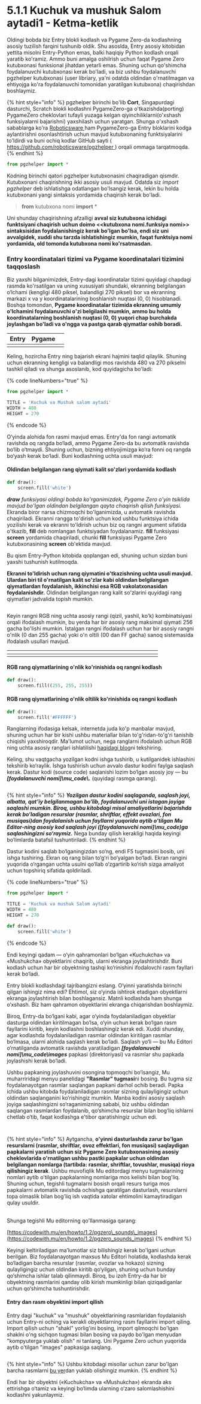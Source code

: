 # 5.1.1 Kuchuk va mushuk Salom aytadi1 - Ketma-ketlik

Oldingi bobda biz Entry blokli kodlash va Pygame Zero-da kodlashning asosiy tuzilish farqini tushunib oldik. Shu asoslda, Entry asosiy kitobidan yettita misolni Entry-Python emas, balki haqiqiy Python kodlash orqali yaratib ko'ramiz. Ammo buni amalga oshilrish uchun faqat Pygame Zero kutubxonasi funksional jihatdan yetarli emas. Shuning uchun qo'shimcha foydalanuvchi kutubxonasi kerak bo'ladi, va biz ushbu foydalanuvchi pgzhelper kutubxonasi (user libriary, ya'ni odatda oldindan o'rnatilmagan va ehtiyojga ko'ra foydalanuvchi tomonidan yaratilgan kutubxona) chaqirishdan boshlaymiz.

{% hint style="info" %}
pgzhelper birinchi bo'lib **Cort**, Singapurdagi dasturchi, Scratch blokli kodlashni PygameZero-ga o'tkazishda(porting) PygameZero cheklovlari tufayli yuzaga kelgan qiyinchiliklarni(o'xshash funksiyalarni bajarishni) yaxshilash uchun yaratgan. Shunga o'xshash sabablarga ko'ra [Roboticsware ](https://roboticsware.uz)ham PygameZero-ga Entry bloklarini kodga aylantirishni osonlashtirish uchun mavjud kutubxonaning funktsiyalarini to'ldirdi va buni ochiq kodlar GitHub sayti ( [https://github.com/roboticsware/pgzhelper ](https://github.com/roboticsware/pgzhelper)) orqali ommaga tarqatmoqda.
{% endhint %}

```python
from pgzhelper import *
```

Kodning birinchi qatori pgzhelper kutubxonasini chaqiradigan qismdir. Kutubxonani chaqirishning ikki asosiy usuli mavjud. Odatda siz _import pgzhelper_ deb ishlatishga odatlangan bo'lsangiz kerak, lekin bu holda kutubxonani yangi sintaksis yordamida chaqirish kerak bo'ladi.

> **from** kutubxona nomi **import** \*

Uni shunday chaqirishning afzalligi **avval siz kutubxona ichidagi funktsiyani chaqirish uchun doimo <\<kutubxona nomi.funksiya nomi>> sintaksisidan foydalanishingiz kerak bo'lgan bo'lsa, endi siz uni avvalgidek, xuddi shu tarzda ishlatishingiz mumkin, faqat funktsiya nomi yordamida, old tomonda kutubxona nomi ko'rsatmasdan.**

### Entry koordinatalari tizimi va Pygame koordinatalari tizimini taqqoslash

Biz yaxshi bilganimizdek, Entry-dagi koordinatalar tizimi quyidagi chapdagi rasmda ko'rsatilgan va uning xususiyati shundaki, ekranning belgilangan o‘lchami (kengligi 480 piksel, balandligi 270 piksel) bor va ekranning markazi x va y koordinatalarining boshlanish nuqtasi (0, 0) hisoblanadi. Boshqa tomondan, **Pygame koordinatalar tizimida ekranning umumiy o'lchamini foydalanuvchi o'zi belgilashi mumkin, ammo bu holda koordinatalarning boshlanish nuqtasi (0, 0) yuqori chap burchakda joylashgan bo'ladi va o'ngga va pastga qarab qiymatlar oshib boradi.**

<table><thead><tr><th align="center">Entry</th><th align="center">Pygame</th><th data-hidden></th></tr></thead><tbody><tr><td align="center"><img src="../.gitbook/assets/image (33).png" alt="" data-size="original"></td><td align="center"><img src="../.gitbook/assets/image (32).png" alt="" data-size="original"></td><td></td></tr></tbody></table>

Keling, hozircha Entry ning bajarish ekrani hajmini taqlid qilaylik. Shuning uchun ekranning kengligi va balandligi mos ravishda 480 va 270 pikselni tashkil qiladi va shunga asoslanib, kod quyidagicha bo'ladi:

{% code lineNumbers="true" %}
```python
from pgzhelper import *

TITLE = 'Kuchuk va Mushuk salom aytadi'
WIDTH = 480
HEIGHT = 270
```
{% endcode %}

O‘yinda alohida fon rasmi mavjud emas. Entry'da fon rangi avtomatik ravishda oq rangda bo‘ladi, ammo Pygame Zero-da bu avtomatik ravishda bo‘lib o‘tmaydi. Shuning uchun, bizning ehtiyojimizga ko‘ra fonni oq rangda bo‘yash kerak bo‘ladi. Buni kodlashning uchta usuli mavjud:

#### Oldindan belgilangan rang qiymati kalit so'zlari yordamida kodlash

```python
def draw():
    screen.fill('white')
```

_**draw** funksiyasi oldingi bobda ko'rganimizdek, Pygame Zero o'yin tsiklida mavjud bo'lgan oldindan belgilangan qayta chaqirish qilish funksiyasi._ Ekranda biror narsa chizmoqchi bo'lganimizda, u avtomatik ravishda chaqiriladi. Ekranni rangga to'dirish uchun kod ushbu funktsiya ichida yozilishi kerak va ekranni to'ldirish uchun biz oq rangni argument sifatida o'tkazib, **fill** deb nomlangan funktsiyadan foydalanamiz. **fill** funksiyasi **screen** yordamida chaqiriladi, chunki **fill** funksiyasi Pygame Zero kutubxonasining **screen** ob'ektida mavjud.

Bu qism Entry-Python kitobida qoplangan edi, shuning uchun sizdan buni yaxshi tushunish kutilmoqda.

**Ekranni to'ldirish uchun rang qiymatini o'tkazishning uchta usuli mavjud. Ulardan biri til o'rnatilgan kalit so'zlar kabi oldindan belgilangan qiymatlardan foydalanish, ikkinchisi esa RGB vakolatxonasidan foydalanishdir.** Oldindan belgilangan rang kalit so'zlarini quyidagi rang qiymatlari jadvalida topish mumkin.

<figure><img src="../.gitbook/assets/image (38).png" alt=""><figcaption></figcaption></figure>

Keyin rangni RGB ning uchta asosiy rangi (qizil, yashil, ko'k) kombinatsiyasi orqali ifodalash mumkin, bu yerda har bir asosiy rang maksimal qiymati 256 gacha bo'lishi mumkin. Istalgan rangni ifodalash uchun har bir asosiy rangni o'nlik (0 dan 255 gacha) yoki o'n oltili (00 dan FF gacha) sanoq sistemasida ifodalash usullari mavjud.

<table><thead><tr><th width="356"></th><th></th><th data-hidden></th></tr></thead><tbody><tr><td><img src="../.gitbook/assets/image (28).png" alt="" data-size="original"></td><td><img src="../.gitbook/assets/image (27).png" alt="" data-size="original"></td><td></td></tr></tbody></table>

#### RGB rang qiymatlarining o'nlik ko'rinishida oq rangni kodlash

```python
def draw():
    screen.fill((255, 255, 255))
```

#### RGB rang qiymatlarining o'nlik oltilik ko'rinishida oq rangni kodlash

```python
def draw():
    screen.fill('#FFFFFF')
```

Ranglarning ifodasiga kelsak, internetda juda ko'p manbalar mavjud, shuning uchun har bir kishi ushbu materiallar bilan to'g'ridan-to'g'ri tanishib chiqishi yaxshiroqdir. Ma'lumot uchun, nega ranglarni ifodalash uchun RGB ning uchta asosiy ranglari ishlatilishi [haqidagi blog](https://phominator.tistory.com/42)ni tekshiring.

Keling, shu vaqtgacha yozilgan kodni ishga tushirib, u kutilganidek ishlashini tekshirib ko‘raylik. Ishga tushirish uchun avvalo dastur kodini faylga saqlash kerak. Dastur kodi (source code) saqlanishi lozim bo‘lgan asosiy joy — bu _**\[foydalanuvchi nomi]\mu\_code**_**\\.** (quyidagi rasmga qarang).

<figure><img src="../.gitbook/assets/image (11).png" alt=""><figcaption></figcaption></figure>

{% hint style="info" %}
_**Yozilgan dastur kodini saqlaganda, saqlash joyi, albatta, qat’iy belgilanmagan bo‘lib, foydalanuvchi uni istagan joyiga saqlashi mumkin. Biroq, ushbu kitobdagi misol amaliyotlarini bajarishda kerak bo‘ladigan resurslar (rasmlar, shriftlar, effekt ovozlari, fon musiqasi)dan foydalanish uchun fayllarni yuqorida aytib o'tilgan Mu Editor-ning asosiy kod saqlash joyi (\[foydalanuvchi nomi]\mu\_code)ga saqlashingizni so‘raymiz.**_ Nega bunday qilish kerakligi haqida keyingi bo‘limlarda batafsil tushuntiriladi.
{% endhint %}

Dastur kodini saqlab bo‘lganingizdan so‘ng, endi F5 tugmasini bosib, uni ishga tushiring. Ekran oq rang bilan to‘g‘ri bo‘yalgan bo‘ladi. Ekran rangini yuqorida o‘rgangan uchta usulni qo‘llab o‘zgartirib ko‘rish sizga amaliyot uchun topshiriq sifatida qoldiriladi.

{% code lineNumbers="true" %}
```python
from pgzhelper import *

TITLE = 'Kuchuk va mushuk Salom aytadi'
WIDTH = 480
HEIGHT = 270

def draw():
    screen.fill('white')
```
{% endcode %}

Endi keyingi qadam — o‘yin qahramonlari bo‘lgan «Kuchukcha» va «Mushukcha» obyektlarini chaqirib, ularni ekranga joylashtirishdir. Buni kodlash uchun har bir obyektning tashqi ko‘rinishini ifodalovchi rasm fayllari kerak bo‘ladi.

Entry blokli kodlashdagi tajribangizni eslang. O‘yinni yaratishda birinchi qilgan ishingiz nima edi? Ehtimol, siz o‘yinda ishtirok etadigan obyektlarni ekranga joylashtirish bilan boshlagansiz. Matnli kodlashda ham shunga o‘xshash. Biz ham qahramon obyektlarini ekranga chiqarishdan boshlaymiz.

Biroq, Entry-da bo‘lgani kabi, agar o‘yinda foydalaniladigan obyektlar dasturga oldindan kiritilmagan bo‘lsa, o‘yin uchun kerak bo‘lgan rasm fayllarini kiritib, keyin kodlashni boshlashingiz kerak edi. Xuddi shunday, agar kodlashda foydalaniladigan rasmlar oldindan kiritilgan rasmlar bo‘lmasa, ularni alohida saqlash kerak bo‘ladi. Saqlash yo‘li — bu Mu Editori o‘rnatilganda avtomatik ravishda yaratiladigan _**\[foydalanuvchi nomi]\mu\_code\images**_ papkasi (direktoriyasi) va rasmlar shu papkada joylashishi kerak bo‘ladi.

Ushbu papkaning joylashuvini osongina topmoqchi bo‘lsangiz, Mu muharriridagi menyu panelidagi **"Rasmlar" tugmasi**ni bosing. Bu tugma siz foydalanayotgan rasmlar saqlangan papkani darhol ochib beradi. Papka ichida ushbu kitobda foydalaniladigan rasmlar sizning qulayligingiz uchun oldindan saqlanganini ko‘rishingiz mumkin. Manba kodini asosiy saqlash joyiga saqlashingizni so‘raganimizning sababi, biz ushbu oldindan saqlangan rasmlardan foydalanib, qo‘shimcha resurslar bilan bog‘liq ishlarni chetlab o‘tib, faqat kodlashga e'tibor qaratishingiz uchun edi.

<figure><img src="../.gitbook/assets/Screenshot 2024-10-21 at 16.28.41.png" alt=""><figcaption></figcaption></figure>

<figure><img src="../.gitbook/assets/imageaa.avif" alt=""><figcaption></figcaption></figure>

{% hint style="info" %}
Aytgancha, **o'yinni dasturlashda zarur bo'lgan resurslarni (rasmlar, shriftlar, ovoz effektlari, fon musiqasi) saqlaydigan papkalarni yaratish uchun siz Pygame Zero kutubxonasining asosiy cheklovlarida o'rnatilgan ushbu pastki papkalar uchun oldindan belgilangan nomlarga (tartibda: rasmlar, shriftlar, tovushlar, musiqa) rioya qilishingiz kerak**. Ushbu muvofiqlik Mu editordagi menyu tugmalarining nomlari aytib o'tilgan papkalarning nomlariga mos kelishi bilan bog'liq. Shuning uchun, tegishli tugmalarni bosish orqali resurs turiga mos papkalarni avtomatik ravishda ochishga qaratilgan dasturlash, resurslarni topa olmaslik bilan bog'liq ish vaqtida xatolar ehtimolini kamaytiradigan qulay usuldir.

\
Shunga tegishli Mu editorning qo'llanmasiga qarang:

[https://codewith.mu/en/howto/1.2/pgzero\_sounds\_images](https://codewith.mu/en/howto/1.2/pgzero_sounds_images)
{% endhint %}

Keyingi keltiriladigan ma’lumotlar siz bilishingiz kerak bo'lgani uchun berilgan. Biz foydalanayotgan maxsus Mu Editori holatida, kodlashda kerak bo‘ladigan barcha resurslar (rasmlar, ovozlar va hokazo) sizning qulayligingiz uchun oldindan kiritib qo‘yilgan, shuning uchun bunday qo‘shimcha ishlar talab qilinmaydi. Biroq, bu izoh Entry-da har bir obyektning rasmlarini qanday olib kirish mumkinligi bilan qiziqadiganlar uchun qo‘shimcha tushuntirishdir.

#### Entry dan rasm obyektini import qilish

Entry dagi "kuchuk" va "mushuk" obyektlarining rasmlaridan foydalanish uchun Entry-ni oching va kerakli obyektlarning rasm fayllarini import qiling. Import qilish uchun "shakl" yorlig'ini bosing, import qilmoqchi bo'lgan shaklni o'ng sichqon tugmasi bilan bosing va paydo bo'lgan menyudan "kompyuterga yuklab olish" ni tanlang. Uni Pygame Zero uchun yuqorida aytib o'tilgan "images" papkasiga saqlang.

<figure><img src="../.gitbook/assets/Screenshot 2024-03-20 at 12.14.25 (1).png" alt=""><figcaption></figcaption></figure>

{% hint style="info" %}
Ushbu kitobdagi misollar uchun zarur bo'lgan barcha rasmlarni [bu yer](https://github.com/roboticsware/python-pygame_zero-samples/tree/main/entry_basic/images_ko)dan yuklab olishingiz mumkin.
{% endhint %}

Endi har bir obyektni («Kuchukcha» va «Mushukcha») ekranda aks ettirishga o‘tamiz va keyingi bo‘limda ularning o‘zaro salomlashishini kodlashni yakunlaymiz.
